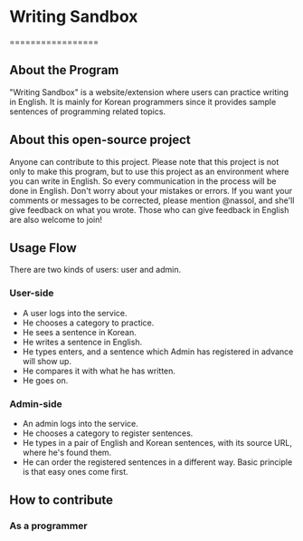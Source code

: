 # Writing Sandbox
=================

## About the Program

"Writing Sandbox" is a website/extension where users can practice writing in English. It is mainly for Korean programmers since it provides sample sentences of programming related topics. 

## About this open-source project

Anyone can contribute to this project. Please note that this project is not only to make this program, but to use this project as an environment where you can write in English. So every communication in the process will be done in English. Don't worry about your mistakes or errors. If you want your comments or messages to be corrected, please mention @nassol, and she'll give feedback on what you wrote. Those who can give feedback in English are also welcome to join!  

## Usage Flow

There are two kinds of users: user and admin.

### User-side

- A user logs into the service. 
- He chooses a category to practice. 
- He sees a sentence in Korean.
- He writes a sentence in English.
- He types enters, and a sentence which Admin has registered in advance will show up.
- He compares it with what he has written.
- He goes on.

### Admin-side

- An admin logs into the service.
- He chooses a category to register sentences.
- He types in a pair of English and Korean sentences, with its source URL, where he's found them.
- He can order the registered sentences in a different way. Basic principle is that easy ones come first.


## How to contribute

### As a programmer

 





